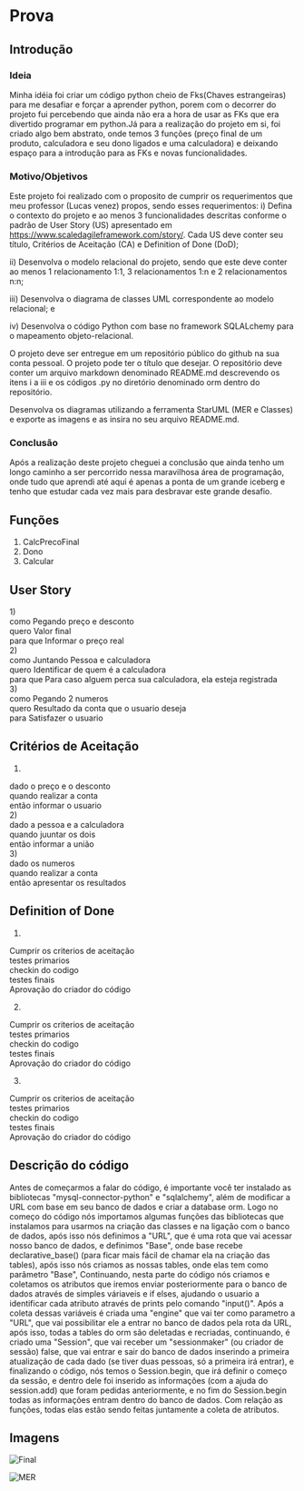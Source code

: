 # Prova

## Introdução
### Ideia

Minha idéia foi criar um código python cheio de Fks(Chaves estrangeiras) para me desafiar e forçar a aprender python, porem com o decorrer do projeto fui percebendo
que ainda não era a hora de usar as FKs que era divertido programar em python.Já para a realização do projeto em si, foi criado algo bem abstrato, onde temos 3 funções
(preço final de um produto, calculadora e seu dono ligados e uma calculadora) e deixando espaço para a introdução para as FKs e novas funcionalidades.

### Motivo/Objetivos

Este projeto foi realizado com o proposito de cumprir os requerimentos que meu professor (Lucas venez) propos, sendo esses requerimentos: 
i) Defina o contexto do projeto e ao menos 3 funcionalidades descritas conforme o padrão de User Story (US) apresentado em https://www.scaledagileframework.com/story/. Cada US deve conter seu título, Critérios de Aceitação (CA) e Definition of Done (DoD);

ii) Desenvolva o modelo relacional do projeto, sendo que este deve conter ao menos 1 relacionamento 1:1, 3 relacionamentos 1:n e 2 relacionamentos n:n;

iii) Desenvolva o diagrama de classes UML correspondente ao modelo relacional; e

iv) Desenvolva o código Python com base no framework SQLALchemy para o mapeamento objeto-relacional.

O projeto deve ser entregue em um repositório público do github na sua conta pessoal. O projeto pode ter o título que desejar. O repositório deve conter um arquivo markdown denominado README.md descrevendo os itens i a iii e os códigos .py no diretório denominado orm dentro do repositório.

Desenvolva os diagramas utilizando a ferramenta StarUML (MER e Classes) e exporte as imagens e as insira no seu arquivo README.md.

### Conclusão

Após a realização deste projeto cheguei a conclusão que ainda tenho um longo caminho a ser percorrido nessa maravilhosa área de programação, onde tudo que aprendi até aqui é apenas a ponta de um grande iceberg e tenho que estudar cada vez mais para desbravar este grande desafio.


## Funções

1) CalcPrecoFinal<br>
2) Dono<br>
3) Calcular<br>

## User Story
1)<br>
como Pegando preço e desconto <br>
quero Valor final<br>
para que Informar o preço real<br>
2)<br>
como Juntando Pessoa e calculadora<br>
quero Identificar de quem é a calculadora<br>
para que Para caso alguem perca sua calculadora, ela esteja registrada<br>
3)<br>
como Pegando 2 numeros<br>
quero Resultado da conta que o usuario deseja<br>
para Satisfazer o usuario<br>

## Critérios de Aceitação
1)
dado o preço e o desconto<br>
quando realizar a conta<br>
então informar o usuario <br>
2)<br>
dado a pessoa e a calculadora<br>
quando juuntar os dois<br>
então informar a união<br>
3)<br>
dado os numeros<br>
quando realizar a conta<br>
então apresentar os resultados<br>

## Definition of Done
1)
Cumprir os criterios de aceitação<br>
testes primarios<br>
checkin do codigo<br>
testes finais<br>
Aprovação do criador do código<br>

2)
Cumprir os criterios de aceitação<br>
testes primarios<br>
checkin do codigo<br>
testes finais<br>
Aprovação do criador do código<br>

3)
Cumprir os criterios de aceitação<br>
testes primarios<br>
checkin do codigo<br>
testes finais<br>
Aprovação do criador do código<br>

## Descrição do código
Antes de começarmos a falar do código, é importante você ter instalado as bibliotecas "mysql-connector-python" e "sqlalchemy", além de modificar a URL com base em seu banco de dados e criar a database orm.
Logo no começo do código nós importamos algumas funções das bibliotecas que instalamos para usarmos na criação das classes e na ligação com o banco de dados, após isso
nós definimos a "URL", que é uma rota que vai acessar nosso banco de dados, e definimos "Base", onde base recebe declarative_base() (para ficar mais fácil de chamar
ela na criação das tables), após isso nós criamos as nossas tables, onde elas tem como parâmetro "Base", Continuando, nesta parte do código nós criamos e coletamos os
atributos que iremos enviar posteriormente para o banco de dados através de simples váriaveis e if elses, ajudando o usuario a identificar cada atributo através de
prints pelo comando "input()". Após a coleta dessas variáveis é criada uma "engine" que vai ter como parametro a "URL", que vai possibilitar ele a entrar no banco de
dados pela rota da URL, após isso, todas a tables do orm são deletadas e recriadas, continuando, é criado uma "Session", que vai receber um "sessionmaker" (ou criador
de sessão) false, que vai entrar e sair do banco de dados inserindo a primeira atualização de cada dado (se tiver duas pessoas, só a primeira irá entrar), e
finalizando o código, nós temos o Session.begin, que irá definir o começo da sessão, e dentro dele foi inserido as informações (com a ajuda do session.add) que foram pedidas anteriormente, e no fim do Session.begin todas as informações entram dentro do banco de dados. Com relação as funções, todas elas estão sendo feitas juntamente
a coleta de atributos.


## Imagens

![Final](https://user-images.githubusercontent.com/102041250/193493979-3633c546-319b-4b99-9115-2181e409e912.png)

![MER](https://user-images.githubusercontent.com/102041250/193493993-7d985f75-d51e-4d91-a3a0-9f0c6e69dbe3.png)


